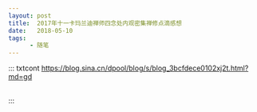 ```yaml
---
layout: post
title:  2017年十一卡玛兰迪禅师四念处内观密集禅修点滴感想
date:   2018-05-10
tags:
      - 随笔
---
```

::: txtcont
https://blog.sina.cn/dpool/blog/s/blog_3bcfdece0102xj2t.html?md=gd

\
:::
